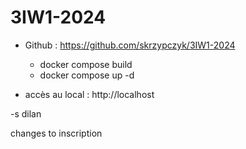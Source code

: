 # 3IW1-2024
- Github : https://github.com/skrzypczyk/3IW1-2024
  - docker compose build
  - docker compose up -d

- accès au local : http://localhost

-s dilan

changes to inscription
